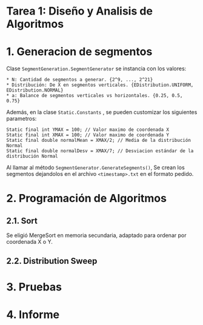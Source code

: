# Tarea 1: Diseño y Analisis de Algoritmos

# 1. Generacion de segmentos
Clase ```SegmentGeneration.SegmentGenerator``` se instancia con los valores:

	* N: Cantidad de segmentos a generar. {2^9, ..., 2^21}
	* Distribución: De X en segmentos verticales. {EDistribution.UNIFORM, EDistribution.NORMAL}
	* a: Balance de segmentos verticales vs horizontales. {0.25, 0.5, 0.75}

Además, en la clase ```Static.Constants``` , se pueden customizar los siguientes parametros:

	Static final int YMAX = 100; // Valor maximo de coordenada X
    Static final int XMAX = 100; // Valor maximo de coordenada Y
	Static final double normalMean = XMAX/2; // Media de la distribución Normal
	Static final double normalDesv = XMAX/7; // Desviacion estándar de la distribución Normal


Al llamar al método ```SegmentGenerator.GenerateSegments()```, Se crean los segmentos dejandolos en el archivo ```<timestamp>.txt``` en el formato pedido.
	
	
# 2. Programación de Algoritmos
## 2.1. Sort
Se eligió MergeSort en memoria secundaria, adaptado para ordenar por coordenada X o Y.
## 2.2. Distribution Sweep
# 3. Pruebas
# 4. Informe